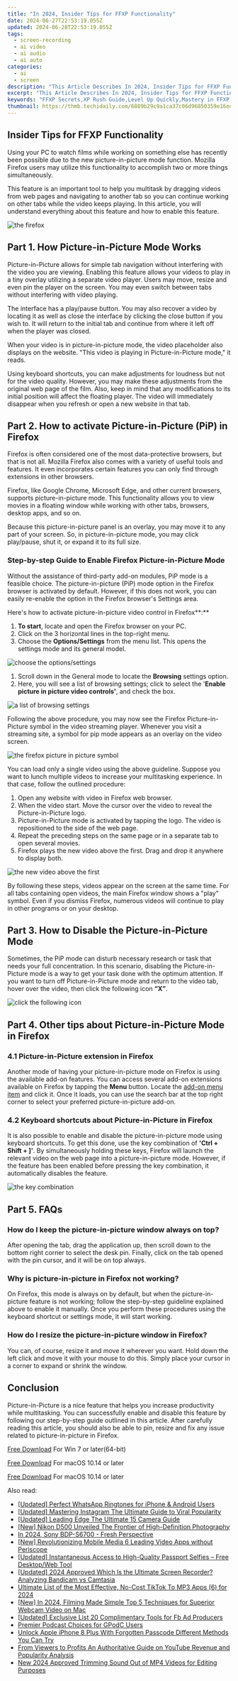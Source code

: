 ```yaml
---
title: "In 2024, Insider Tips for FFXP Functionality"
date: 2024-06-27T22:53:19.055Z
updated: 2024-06-28T22:53:19.055Z
tags: 
  - screen-recording
  - ai video
  - ai audio
  - ai auto
categories: 
  - ai
  - screen
description: "This Article Describes In 2024, Insider Tips for FFXP Functionality"
excerpt: "This Article Describes In 2024, Insider Tips for FFXP Functionality"
keywords: "FFXP Secrets,XP Rush Guide,Level Up Quickly,Mastery in FFXP,Efficient XP Gain,Unlocking FFXP,Advance FFXP Methods"
thumbnail: https://thmb.techidaily.com/6889b29c9a1ca37c06d96850359e16ed975462ec122694d578843a25c7f44c71.jpg
---
```


## Insider Tips for FFXP Functionality

Using your PC to watch films while working on something else has recently been possible due to the new picture-in-picture mode function. Mozilla Firefox users may utilize this functionality to accomplish two or more things simultaneously.

This feature is an important tool to help you multitask by dragging videos from web pages and navigating to another tab so you can continue working on other tabs while the video keeps playing. In this article, you will understand everything about this feature and how to enable this feature.

![the firefox](https://images.wondershare.com/filmora/article-images/2022/07/the-firefox-picture-in-picture-mode-1.jpg)

## Part 1\. How Picture-in-Picture Mode Works

Picture-in-Picture allows for simple tab navigation without interfering with the video you are viewing. Enabling this feature allows your videos to play in a tiny overlay utilizing a separate video player. Users may move, resize and even pin the player on the screen. You may even switch between tabs without interfering with video playing.

The interface has a play/pause button. You may also recover a video by locating it as well as close the interface by clicking the close button if you wish to. It will return to the initial tab and continue from where it left off when the player was closed.

When your video is in picture-in-picture mode, the video placeholder also displays on the website. "This video is playing in Picture-in-Picture mode," it reads.

Using keyboard shortcuts, you can make adjustments for loudness but not for the video quality. However, you may make these adjustments from the original web page of the film. Also, keep in mind that any modifications to its initial position will affect the floating player. The video will immediately disappear when you refresh or open a new website in that tab.

## Part 2\. How to activate Picture-in-Picture (PiP) in Firefox

Firefox is often considered one of the most data-protective browsers, but that is not all. Mozilla Firefox also comes with a variety of useful tools and features. It even incorporates certain features you can only find through extensions in other browsers.

Firefox, like Google Chrome, Microsoft Edge, and other current browsers, supports picture-in-picture mode. This functionality allows you to view movies in a floating window while working with other tabs, browsers, desktop apps, and so on.

Because this picture-in-picture panel is an overlay, you may move it to any part of your screen. So, in picture-in-picture mode, you may click play/pause, shut it, or expand it to its full size.

### Step-by-step Guide to Enable Firefox Picture-in-Picture Mode

Without the assistance of third-party add-on modules, PiP mode is a feasible choice. The picture-in-picture (PiP) mode option in the Firefox browser is activated by default. However, if this does not work, you can easily re-enable the option in the Firefox browser's Settings area.

Here's how to activate picture-in-picture video control in Firefox**:**

1. **To start**, locate and open the Firefox browser on your PC.
2. Click on the 3 horizontal lines in the top-right menu.
3. Choose the **Options/Settings** from the menu list. This opens the settings mode and its general model.

![choose the options/settings](https://images.wondershare.com/filmora/article-images/2022/07/the-firefox-picture-in-picture-mode-2.jpg)

1. Scroll down in the General mode to locate the **Browsing** settings option.
2. Here, you will see a list of browsing settings; click to select the '**Enable picture in picture video controls'**, and check the box.

![a list of browsing settings](https://images.wondershare.com/filmora/article-images/2022/07/the-firefox-picture-in-picture-mode-3.jpg)

Following the above procedure, you may now see the Firefox Picture-in-Picture symbol in the video streaming player. Whenever you visit a streaming site, a symbol for pip mode appears as an overlay on the video screen.

![the firefox picture in picture symbol](https://images.wondershare.com/filmora/article-images/2022/07/the-firefox-picture-in-picture-mode-4.jpg)

You can load only a single video using the above guideline. Suppose you want to lunch multiple videos to increase your multitasking experience. In that case, follow the outlined procedure:

1. Open any website with video in Firefox web browser.
2. When the video start. Move the cursor over the video to reveal the Picture-in-Picture logo.
3. Picture-in-Picture mode is activated by tapping the logo. The video is repositioned to the side of the web page.
4. Repeat the preceding steps on the same page or in a separate tab to open several movies.
5. Firefox plays the new video above the first. Drag and drop it anywhere to display both.

![the new video above the first](https://images.wondershare.com/filmora/article-images/2022/07/the-firefox-picture-in-picture-mode-5.jpg)

By following these steps, videos appear on the screen at the same time. For all tabs containing open videos, the main Firefox window shows a "play" symbol. Even if you dismiss Firefox, numerous videos will continue to play in other programs or on your desktop.

## Part 3\. How to Disable the Picture-in-Picture Mode

Sometimes, the PiP mode can disturb necessary research or task that needs your full concentration. In this scenario, disabling the Picture-in-Picture mode is a way to get your task done with the optimum attention. If you want to turn off Picture-in-Picture mode and return to the video tab, hover over the video, then click the following icon **“X”**.

![click the following icon](https://images.wondershare.com/filmora/article-images/2022/07/the-firefox-picture-in-picture-mode-6.jpg)

## Part 4\. Other tips about Picture-in-Picture Mode in Firefox

### 4.1 Picture-in-Picture extension in Firefox

Another mode of having your picture-in-picture mode on Firefox is using the available add-on features. You can access several add-on extensions available on Firefox by tapping the **Menu** button. Locate the [add-on menu item](https://addons.mozilla.org/en-US/firefox/) and click it. Once it loads, you can use the search bar at the top right corner to select your preferred picture-in-picture add-on.

### 4.2 Keyboard shortcuts about Picture-in-Picture in Firefox

It is also possible to enable and disable the picture-in-picture mode using keyboard shortcuts. To get this done, use the key combination of **'Ctrl + Shift + \]'**. By simultaneously holding these keys, Firefox will launch the relevant video on the web page into a picture-in-picture mode. However, if the feature has been enabled before pressing the key combination, it automatically disables the feature.

![the key combination](https://images.wondershare.com/filmora/article-images/2022/07/the-firefox-picture-in-picture-mode-7.jpg)

## Part 5\. FAQs

### How do I keep the picture-in-picture window always on top?

After opening the tab, drag the application up, then scroll down to the bottom right corner to select the desk pin. Finally, click on the tab opened with the pin cursor, and it will be on top always.

### Why is picture-in-picture in Firefox not working?

On Firefox, this mode is always on by default, but when the picture-in-picture feature is not working; follow the step-by-step guideline explained above to enable it manually. Once you perform these procedures using the keyboard shortcut or settings mode, it will start working.

### How do I resize the picture-in-picture window in Firefox?

You can, of course, resize it and move it wherever you want. Hold down the left click and move it with your mouse to do this. Simply place your cursor in a corner to expand or shrink the window.

## Conclusion

Picture-in-Picture is a nice feature that helps you increase productivity while multitasking. You can successfully enable and disable this feature by following our step-by-step guide outlined in this article. After carefully reading this article, you should also be able to pin, resize and fix any issue related to picture-in-picture in Firefox.

[Free Download](https://tools.techidaily.com/wondershare/filmora/download/) For Win 7 or later(64-bit)

[Free Download](https://tools.techidaily.com/wondershare/filmora/download/) For macOS 10.14 or later

[Free Download](https://tools.techidaily.com/wondershare/filmora/download/) For macOS 10.14 or later

<ins class="adsbygoogle"
     style="display:block"
     data-ad-format="autorelaxed"
     data-ad-client="ca-pub-7571918770474297"
     data-ad-slot="1223367746"></ins>

<ins class="adsbygoogle"
     style="display:block"
     data-ad-format="autorelaxed"
     data-ad-client="ca-pub-7571918770474297"
     data-ad-slot="1223367746"></ins>



<ins class="adsbygoogle"
     style="display:block"
     data-ad-client="ca-pub-7571918770474297"
     data-ad-slot="8358498916"
     data-ad-format="auto"
     data-full-width-responsive="true"></ins>



<span class="atpl-alsoreadstyle">Also read:</span>
<div><ul>
<li><a href="https://extra-approaches.techidaily.com/updated-perfect-whatsapp-ringtones-for-iphone-and-android-users/"><u>[Updated] Perfect WhatsApp Ringtones for iPhone & Android Users</u></a></li>
<li><a href="https://extra-approaches.techidaily.com/updated-mastering-instagram-the-ultimate-guide-to-viral-popularity/"><u>[Updated] Mastering Instagram  The Ultimate Guide to Viral Popularity</u></a></li>
<li><a href="https://extra-approaches.techidaily.com/updated-leading-edge-the-ultimate-15-camera-guide/"><u>[Updated] Leading Edge  The Ultimate 15 Camera Guide</u></a></li>
<li><a href="https://extra-approaches.techidaily.com/new-nikon-d500-unveiled-the-frontier-of-high-definition-photography/"><u>[New] Nikon D500 Unveiled  The Frontier of High-Definition Photography</u></a></li>
<li><a href="https://extra-approaches.techidaily.com/in-2024-sony-bdp-s6700-fresh-perspective/"><u>In 2024, Sony BDP-S6700 - Fresh Perspective</u></a></li>
<li><a href="https://extra-approaches.techidaily.com/new-revolutionizing-mobile-media-6-leading-video-apps-without-periscope/"><u>[New] Revolutionizing Mobile Media  6 Leading Video Apps without Periscope</u></a></li>
<li><a href="https://extra-approaches.techidaily.com/updated-instantaneous-access-to-high-quality-passport-selfies-free-desktopweb-tool/"><u>[Updated] Instantaneous Access to High-Quality Passport Selfies – Free Desktop/Web Tool</u></a></li>
<li><a href="https://screen-capture.techidaily.com/updated-2024-approved-which-is-the-ultimate-screen-recorder-analyzing-bandicam-vs-camtasia/"><u>[Updated] 2024 Approved  Which Is the Ultimate Screen Recorder? Analyzing Bandicam vs Camtasia</u></a></li>
<li><a href="https://tiktok-videos.techidaily.com/ultimate-list-of-the-most-effective-no-cost-tiktok-to-mp3-apps-6-for-2024/"><u>Ultimate List of the Most Effective, No-Cost TikTok To MP3 Apps (6) for 2024</u></a></li>
<li><a href="https://screen-capture.techidaily.com/new-in-2024-filming-made-simple-top-5-techniques-for-superior-webcam-video-on-mac/"><u>[New] In 2024, Filming Made Simple  Top 5 Techniques for Superior Webcam Video on Mac</u></a></li>
<li><a href="https://facebook-video-content.techidaily.com/updated-exclusive-list-20-complimentary-tools-for-fb-ad-producers/"><u>[Updated] Exclusive List  20 Complimentary Tools for Fb Ad Producers</u></a></li>
<li><a href="https://extra-lessons.techidaily.com/premier-podcast-choices-for-gpodc-users/"><u>Premier Podcast Choices for GPodC Users</u></a></li>
<li><a href="https://ios-unlock.techidaily.com/unlock-apple-iphone-8-plus-with-forgotten-passcode-different-methods-you-can-try-by-drfone-ios/"><u>Unlock Apple iPhone 8 Plus With Forgotten Passcode Different Methods You Can Try</u></a></li>
<li><a href="https://youtube-clips.techidaily.com/from-viewers-to-profits-an-authoritative-guide-on-youtube-revenue-and-popularity-analysis/"><u>From Viewers to Profits  An Authoritative Guide on YouTube Revenue and Popularity Analysis</u></a></li>
<li><a href="https://sound-tweaking.techidaily.com/new-2024-approved-trimming-sound-out-of-mp4-videos-for-editing-purposes/"><u>New 2024 Approved Trimming Sound Out of MP4 Videos for Editing Purposes</u></a></li>
</ul></div>

